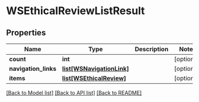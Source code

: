 # WSEthicalReviewListResult

## Properties
Name | Type | Description | Notes
------------ | ------------- | ------------- | -------------
**count** | **int** |  | [optional] 
**navigation_links** | [**list[WSNavigationLink]**](WSNavigationLink.md) |  | [optional] 
**items** | [**list[WSEthicalReview]**](WSEthicalReview.md) |  | [optional] 

[[Back to Model list]](../README.md#documentation-for-models) [[Back to API list]](../README.md#documentation-for-api-endpoints) [[Back to README]](../README.md)


